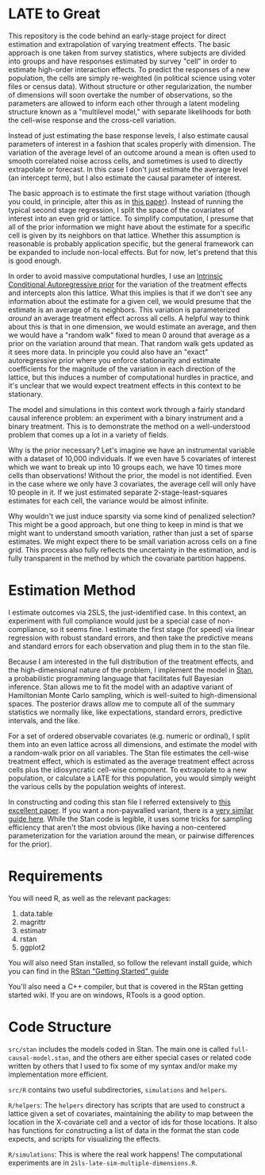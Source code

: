 # LATE to Great

This repository is the code behind an early-stage project for direct estimation and extrapolation of varying treatment effects. The basic approach is one taken from survey statistics, where subjects are divided into groups and have responses estimated by survey "cell" in order to estimate high-order interaction effects. To predict the responses of a new population, the cells are simply re-weighted (in political science using voter files or census data). Without structure or other regularization, the number of dimensions will soon overtake the number of observations, so the parameters are allowed to inform each other through a latent modeling structure known as a "multilevel model," with separate likelihoods for both the cell-wise response and the cross-cell variation.

Instead of just estimating the base response levels, I also estimate causal parameters of interest in a fashion that scales properly with dimension. The variation of the average level of an outcome around a mean is often used to smooth correlated noise across cells, and sometimes is used to directly extrapolate or forecast. In this case I don't just estimate the average level (an intercept term), but I also estimate the causal parameter of interest.

The basic approach is to estimate the first stage without variation (though you could, in principle, alter this as in [this paper](https://arxiv.org/pdf/1709.01577.pdf)). Instead of running the typical second stage regression, I split the space of the covariates of interest into an even grid or lattice. To simplify computation, I presume that all of the prior information we might have about the estimate for a specific cell is given by its neighbors on that lattice. Whether this assumption is reasonable is probably application specific, but the general framework can be expanded to include non-local effects. But for now, let's pretend that this is good enough. 

In order to avoid massive computational hurdles, I use an [Intrinsic Conditional Autoregressive prior](https://mc-stan.org/users/documentation/case-studies/icar_stan.html) for the variation of the treatment effects and intercepts alon this lattice. What this implies is that if we don't see any information about the estimate for a given cell, we would presume that the estimate is an average of its neighbors. This variation is parameterized _around_ an average treatment effect across all cells. A helpful way to think about this is that in one dimension, we would estimate an average, and then we would have a "random walk" fixed to mean 0 around that average as a prior on the variation around that mean. That random walk gets updated as it sees more data. In principle you could also have an "exact" autoregressive prior where you enforce stationarity and estimate coefficients for the magnitude of the variation in each direction of the lattice, but this induces a number of computational hurdles in practice, and it's unclear that we would expect treatment effects in this context to be stationary.

The model and simulations in this context work through a fairly standard causal inference problem: an experiment with a binary instrument and a binary treatment. This is to demonstrate the method on a well-understood problem that comes up a lot in a variety of fields.

Why is the prior necessary? Let's imagine we have an instrumental variable with a dataset of 10,000 individuals. If we even have 5 covariates of interest which we want to break up into 10 groups each, we have 10 times more cells than observations! Without the prior, the model is not identified. Even in the case where we only have 3 covariates, the average cell will only have 10 people in it. If we just estimated separate 2-stage-least-squares estimates for each cell, the variance would be almost infinite.

Why wouldn't we just induce sparsity via some kind of penalized selection? This might be a good approach, but one thing to keep in mind is that we might want to understand smooth variation, rather than just a set of sparse estimates. We might expect there to be small variation across cells on a fine grid. This process also fully reflects the uncertainty in the estimation, and is fully transparent in the method by which the covariate partition happens.


# Estimation Method

I estimate outcomes via 2SLS, the just-identified case. In this context, an experiment with full compliance would just be a special case of non-compliance, so it seems fine. I estimate the first stage (for speed) via linear regression with robust standard errors, and then take the predictive means and standard errors for each observation and plug them in to the stan file.

Because I am interested in the full distribution of the treatment effects, and the high-dimensional nature of the problem, I implement the model in [Stan](https://mc-stan.org/), a probabilistic programming language that facilitates full Bayesian inference. Stan allows me to fit the model with an adaptive variant of Hamiltonian Monte Carlo sampling, which is well-suited to high-dimensional spaces. The posterior draws allow me to compute all of the summary statistics we normally like, like expectations, standard errors, predictive intervals, and the like.

For a set of ordered observable covariates (e.g. numeric or ordinal), I split them into an even lattice across all dimensions, and estimate the model with a random-walk prior on all variables. The Stan file estimates the cell-wise treatment effect, which is estimated as the average treatment effect across cells plus the idiosyncratic cell-wise component. To extrapolate to a new population, or calculate a LATE for this population, you would simply weight the various cells by the population weights of interest.

In constructing and coding this stan file I referred extensively to [this excellent paper](https://www.sciencedirect.com/science/article/abs/pii/S1877584518301175). If you want a non-paywalled variant, there is a [very similar guide here](https://mc-stan.org/users/documentation/case-studies/icar_stan.html). While the Stan code is legible, it uses some tricks for sampling efficiency that aren't the most obvious (like having a non-centered parameterization for the variation around the mean, or pairwise differences for the prior).

# Requirements

You will need R, as well as the relevant packages:

1. data.table
2. magrittr
3. estimatr
4. rstan
5. ggplot2

You will also need Stan installed, so follow the relevant install guide, which you can find in the [RStan "Getting Started" guide](https://github.com/stan-dev/rstan/wiki/RStan-Getting-Started)

You'll also need a C++ compiler, but that is covered in the RStan getting started wiki. If you are on windows, RTools is a good option.

# Code Structure

`src/stan` includes the models coded in Stan. The main one is called `full-causal-model.stan`, and the others are either special cases or related code written by others that I used to fix some of my syntax and/or make my implementation more efficient.

`src/R` contains two useful subdirectories, `simulations` and `helpers`. 

`R/helpers`:
The `helpers` directory has scripts that are used to construct a lattice given a set of covariates, maintaining the ability to map between the location in the X-covariate cell and a vector of ids for those locations. It also has functions for constructing a list of data in the format the stan code expects, and scripts for visualizing the effects.

`R/simulations`:
This is where the real work happens! The computational experiments are in `2sls-late-sim-multiple-dimensions.R`. 
